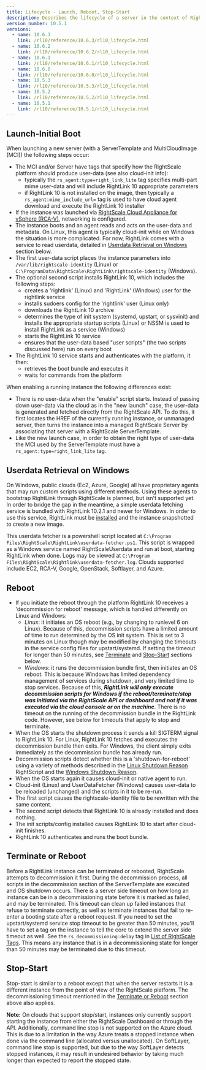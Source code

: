 ```yaml
---
title: Lifecycle - Launch, Reboot, Stop-Start
description: Describes the lifecycle of a server in the context of RightLink 10 including Launch, Reboot, and Stop-Start.
version_number: 10.5.1
versions:
  - name: 10.6.3
    link: /rl10/reference/10.6.3/rl10_lifecycle.html
  - name: 10.6.2
    link: /rl10/reference/10.6.2/rl10_lifecycle.html
  - name: 10.6.1
    link: /rl10/reference/10.6.1/rl10_lifecycle.html
  - name: 10.6.0
    link: /rl10/reference/10.6.0/rl10_lifecycle.html
  - name: 10.5.3
    link: /rl10/reference/10.5.3/rl10_lifecycle.html
  - name: 10.5.2
    link: /rl10/reference/10.5.2/rl10_lifecycle.html
  - name: 10.5.1
    link: /rl10/reference/10.5.1/rl10_lifecycle.html
---
```


## Launch-Initial Boot

When launching a new server (with a ServerTemplate and MultiCloudImage (MCI)) the following steps occur:

* The MCI and/or Server have tags that specify how the RightScale platform should produce user-data (see also cloud-init info):
  * typically the `rs_agent:type=right_link_lite` tag specifies multi-part mime user-data and will include RightLink 10 appropriate parameters
  * if RightLink 10 is not installed on the image, then typically a `rs_agent:mime_include_url=` tag is used to have cloud agent download and execute the RightLink 10 installer
* If the instance was launched via [RightScale Cloud Appliance for vSphere (RCA-V)](rl10_rcav.html), networking is configured.
* The instance boots and an agent reads and acts on the user-data and metadata. On Linux, this agent is typically cloud-init while on Windows the situation is more complicated. For now, RightLink comes with a service to read userdata, detailed in [Userdata Retrieval on Windows](#userdata-retrieval-on-windows) section below.
* The first user-data script places the instance parameters into `/var/lib/rightscale-identity` (Linux) or `C:\ProgramData\RightScale\RightLink\rightscale-identity` (Windows).
* The optional second script installs RightLink 10, which includes the following steps:
  * creates a 'rightlink' (Linux) and 'RightLink' (Windows) user for the rightlink service
  * installs sudoers config for the 'rightlink' user (Linux only)
  * downloads the RightLink 10 archive
  * determines the type of init system (systemd, upstart, or sysvinit) and installs the appropriate startup scripts (Linux) or NSSM is used to install RightLink as a service (Windows)
  * starts the RightLink 10 service
  * ensures that the user-data based "user scripts" (the two scripts discussed here) run on every boot
* The RightLink 10 service starts and authenticates with the platform, it then:
  * retrieves the boot bundle and executes it
  * waits for commands from the platform

When enabling a running instance the following differences exist:

* There is no user-data when the "enable" script starts. Instead of passing down user-data via the cloud as in the "new launch" case, the user-data is generated and fetched directly from the RightScale API. To do this, it first locates the HREF of the currently running instance, or unmanaged server, then turns the instance into a managed RightScale Server by associating that server with a RightScale ServerTemplate.
* Like the new launch case, in order to obtain the right type of user-data the MCI used by the ServerTemplate must have a `rs_agent:type=right_link_lite` tag.

## Userdata Retrieval on Windows

On Windows, public clouds (Ec2, Azure, Google) all have proprietary agents that may run custom scripts using different methods. Using these agents to bootstrap RightLink through RightScale is planned, but isn't supported yet. In order to bridge the gap in the meantime, a simple userdata fetching service is bundled with RightLink 10.2.1 and newer for Windows. In order to use this service, RightLink must be [installed](rl10_install_windows.html) and the instance snapshotted to create a new image.

This userdata fetcher is a powershell script located at `C:\Program Files\RightScale\RightLink\userdata-fetcher.ps1`. This script is wrapped as a Windows service named RightScaleUserdata and run at boot, starting RightLink when done. Logs may be viewed at `C:\Program Files\RightScale\Rightlink\userdata-fetcher.log`. Clouds supported include EC2, RCA-V, Google, OpenStack, Softlayer, and Azure.

## Reboot

* If you initiate the reboot through the platform RightLink 10 receives a 'decommission for reboot' message, which is handled differently on Linux and Windows:
  * _Linux_: it initiates an OS reboot (e.g., by changing to runlevel 6 on Linux). Because of this, decommission scripts have a limited amount of time to run determined by the OS init system. This is set to 3 minutes on Linux though may be modified by changing the timeouts in the service config files for upstart/systemd. If setting the timeout for longer than 50 minutes, see [Terminate](#terminate) and [Stop-Start](#stop-start) sections below.
  * _Windows_: it runs the decommission bundle first, then initiates an OS reboot. This is because Windows has limited dependency management of services during shutdown, and very limited time to stop services. Because of this, _**RightLink will only execute decommission scripts for Windows if the reboot/terminate/stop was initiated via the RightScale API or dashboard and not if it was executed via the cloud console or on the machine**_. There is no timeout on the running of the decommission bundle in the RightLink code. However, see below for timeouts that apply to stop and terminate.
* When the OS starts the shutdown process it sends a kill SIGTERM signal to RightLink 10. For Linux, RightLink 10 fetches and executes the decommission bundle then exits. For Windows, the client simply exits immediately as the decommission bundle has already run.
* Decommission scripts detect whether this is a 'shutdown-for-reboot' using a variety of methods described in the [Linux Shutdown Reason](https://github.com/rightscale/rightlink_scripts/blob/master/rll/shutdown-reason.sh) RightScript and the [Windows Shutdown Reason](https://github.com/rightscale/rightlink_scripts/blob/master/rlw/shutdown-reason.ps1).
* When the OS starts again it causes cloud-init or native agent to run.
* Cloud-init (Linux) and UserDataFetcher (Windows) causes user-data to be reloaded (unchanged) and the scripts in it to be re-run.
* The first script causes the rightscale-identity file to be rewritten with the same content.
* The second script detects that RightLink 10 is already installed and does nothing.
* The init scripts/config installed causes RightLink 10 to start after cloud-init finishes.
* RightLink 10 authenticates and runs the boot bundle.

## Terminate or Reboot

Before a RightLink instance can be terminated or rebooted, RightScale attempts to decommission it first. During the decommission process, all scripts in the decommission section of the ServerTemplate are executed and OS shutdown occurs.  There is a server side timeout on how long an instance can be in a decommissioning state before it is marked as failed, and may be terminated. This timeout can clean up failed instances that refuse to terminate correctly, as well as terminate instances that fail to re-enter a booting state after a reboot request. If you need to set the upstart/systemd service stop timeout to be greater than 50 minutes, you'll have to set a tag on the instance to tell the core to extend the server side timeout as well. See the `rs_decommissioning:delay` tag in [List of RightScale Tags](/cm/ref/list_of_rightscale_tags.html). This means any instance that is in a decommissioning state for longer than 50 minutes may be terminated due to this timeout.

## Stop-Start

Stop-start is similar to a reboot except that when the server restarts it is a different instance from the point of view of the RightScale platform. The decommissioning timeout mentioned in the [Terminate or Reboot](#terminate-or-reboot) section above also applies.

**Note:** On clouds that support stop/start, instances only currently support starting the instance from either the RightScale Dashboard or through the API. Additionally, command line stop is not supported on the Azure cloud. This is due to a limitation in the way Azure treats a stopped instance when done via the command line (allocated versus unallocated). On SoftLayer, command line stop is supported, but due to the way SoftLayer detects stopped instances, it may result in undesired behavior by taking much longer than expected to report the stopped state.
